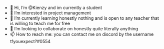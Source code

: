 - 👋 Hi, I’m @Kienzy and im currently a student 
- 👀 I’m interested in project management 
- 🌱 I’m currently learning honestly nothing and is open to any teacher that is willing to teach me for free
- 💞️ I’m looking to collaborate on honestly quite literally anything
- 📫 How to reach me: you can contact me on discord by the username tfyouexpect?#0554

<!---
Kienzy/Kienzy is a ✨ special ✨ repository because its `README.md` (this file) appears on your GitHub profile.
You can click the Preview link to take a look at your changes.
--->
